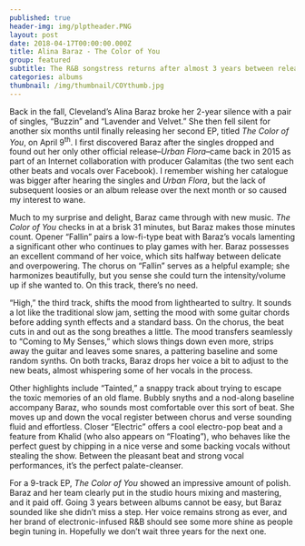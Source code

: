 ```yaml
---
published: true
header-img: img/plptheader.PNG
layout: post
date: 2018-04-17T00:00:00.000Z
title: Alina Baraz - The Color of You
group: featured
subtitle: The R&B songstress returns after almost 3 years between releases
categories: albums
thumbnail: /img/thumbnail/COYthumb.jpg
---
```

<p>Back in the fall, Cleveland&rsquo;s Alina Baraz broke her 2-year silence with a pair of singles, &ldquo;Buzzin&rdquo; and &ldquo;Lavender and Velvet.&rdquo; She then fell silent for another six months until finally releasing her second EP, titled <em>The Color of You</em>, on April 9<sup>th</sup>. I first discovered Baraz after the singles dropped and found out her only other official release&ndash;<em>Urban Flora</em>&ndash;came back in 2015 as part of an Internet collaboration with producer Galamitas (the two sent each other beats and vocals over Facebook). I remember wishing her catalogue was bigger after hearing the singles and <em>Urban Flora</em>, but the lack of subsequent loosies or an album release over the next month or so caused my interest to wane.</p>
<p>Much to my surprise and delight, Baraz came through with new music. <em>The Color of You</em> checks in at a brisk 31 minutes, but Baraz makes those minutes count. Opener &ldquo;Fallin&rdquo; pairs a low-fi-type beat with Baraz&rsquo;s vocals lamenting a significant other who continues to play games with her. Baraz possesses an excellent command of her voice, which sits halfway between delicate and overpowering. The chorus on &ldquo;Fallin&rdquo; serves as a helpful example; she harmonizes beautifully, but you sense she could turn the intensity/volume up if she wanted to. On this track, there&rsquo;s no need.</p>
<p>&ldquo;High,&rdquo; the third track, shifts the mood from lighthearted to sultry. It sounds a lot like the traditional slow jam, setting the mood with some guitar chords before adding synth effects and a standard bass. On the chorus, the beat cuts in and out as the song breathes a little. The mood transfers seamlessly to &ldquo;Coming to My Senses,&rdquo; which slows things down even more, strips away the guitar and leaves some snares, a pattering baseline and some random synths. On both tracks, Baraz drops her voice a bit to adjust to the new beats, almost whispering some of her vocals in the process.</p>
<p>Other highlights include &ldquo;Tainted,&rdquo; a snappy track about trying to escape the toxic memories of an old flame. Bubbly snyths and a nod-along baseline accompany Baraz, who sounds most comfortable over this sort of beat. She moves up and down the vocal register between chorus and verse sounding fluid and effortless. Closer &ldquo;Electric&rdquo; offers a cool electro-pop beat and a feature from Khalid (who also appears on &ldquo;Floating&rdquo;), who behaves like the perfect guest by chipping in a nice verse and some backing vocals without stealing the show. Between the pleasant beat and strong vocal performances, it&rsquo;s the perfect palate-cleanser.</p>
<p>For a 9-track EP, <em>The Color of You </em>showed an impressive amount of polish. Baraz and her team clearly put in the studio hours mixing and mastering, and it paid off. Going 3 years between albums cannot be easy, but Baraz sounded like she didn&rsquo;t miss a step. Her voice remains strong as ever, and her brand of electronic-infused R&amp;B should see some more shine as people begin tuning in. Hopefully we don&rsquo;t wait three years for the next one.</p>
